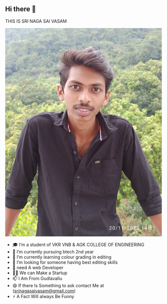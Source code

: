 ## Hi there 👋

THIS IS SRI NAGA SAI VASAM

![Alt text](https://raw.githubusercontent.com/srinagasaivasam/srinagasaivasam/refs/heads/main/SAVE_20230527_230700.jpg)

- 🎓 I’m a student of VKR VNB & AGK COLLEGE OF ENGINEERING 
- 🔭 I’m currently pursuing btech 2nd year 
- 🌱 I’m currently learning colour grading in editing 
- 🤔 I’m looking for someone having best editing skills 
- 💬 need A web Developer 
- ✌🏻 We can Make a Startup 
- 📫 I Am From Gudlavallu 
- 😄 If there Is Something to ask contact Me at (srinagasaivasam@gmail.com)
- ⚡ A Fact Will always Be Funny 

